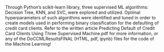 Through Python’s scikit-learn library, three supervised ML algorithms: Decision Tree, KNN, and SVC, were explored and utilized. Optimal hyperparameters of such algorithms were identified and tuned in order to create models used
in performing binary classification for the defaulting of credit card clients.
Refer to the written article Predicting Default of Credit Card Clients Using Three Supervised Machine.pdf for more information, or any of the DoCCMLResultsFINAL (HTML, pdf, ipynb) files for the code of the Machine Learning!
